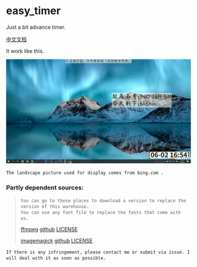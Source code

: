 # easy_timer
Just a bit advance timer.

[中文文档](.github_show/chinese_document.md)

It work like this.

![show](.github_show/showit.png)



```
The landscape picture used for display comes from bing.com .
```



### Partly dependent sources:

> ```
> You can go to these places to download a version to replace the version of this warehouse.
> You can use any font file to replace the fonts that come with us.
> ```
>
> [ffmpeg](https://ffmpeg.org/download.html) [github](https://github.com/ffmpeg/ffmpeg) [LICENSE](https://github.com/FFmpeg/FFmpeg/blob/master/LICENSE.md)
>
> [imagemagick](https://imagemagick.org/index.php)  [github](https://github.com/ImageMagick/ImageMagick) [LICENSE](https://github.com/ImageMagick/ImageMagick/blob/master/LICENSE)
>
> 

```
If there is any infringement, please contact me or submit via issue. I will deal with it as soon as possible.
```







